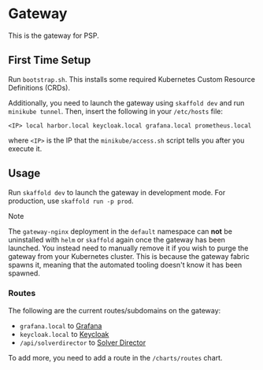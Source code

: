 # Gateway

This is the gateway for PSP.

## First Time Setup

Run `bootstrap.sh`. This installs some required Kubernetes Custom Resource Definitions (CRDs).

Additionally, you need to launch the gateway using `skaffold dev` and run `minikube tunnel`. Then, insert the following in your `/etc/hosts` file:
```
<IP> local harbor.local keycloak.local grafana.local prometheus.local
```
where `<IP>` is the IP that the `minikube/access.sh` script tells you after you execute it.

## Usage

Run `skaffold dev` to launch the gateway in development mode.
For production, use `skaffold run -p prod`.

> [!NOTE]
> The `gateway-nginx` deployment in the `default` namespace can __not__ be uninstalled with `helm` or `skaffold` again once the gateway has been launched. You instead need to manually remove it if you wish to purge the gateway from your Kubernetes cluster. This is because the gateway fabric spawns it, meaning that the automated tooling doesn't know it has been spawned.

### Routes 

The following are the current routes/subdomains on the gateway:
- `grafana.local` to [Grafana](https://github.com/Portfolio-Solver-Platform/monitoring)
- `keycloak.local` to [Keycloak](https://github.com/Portfolio-Solver-Platform/keycloak)
- `/api/solverdirector` to [Solver Director](https://github.com/Portfolio-Solver-Platform/solver-director)

To add more, you need to add a route in the `/charts/routes` chart.
